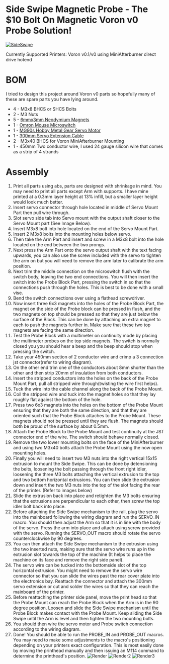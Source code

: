 # Side Swipe Magnetic Probe - The $10 Bolt On Magnetic Voron v0 Probe Solution!

[![SideSwipe](https://user-images.githubusercontent.com/55677510/127627417-156c1312-cd68-4920-b886-059f56386fa7.png)](https://www.youtube.com/watch?v=CZShtrWETEU "SideSwipe")

Currently Supported Printers: Voron v0.1/v0 using MiniAfterburner direct drive hotend
# BOM
I tried to design this project around Voron v0 parts so hopefully many of these are spare parts you have lying around.
- 4 - M3x8 BHCS or SHCS Bolts
- 2 - M3 Nuts
- 5 - [6mmx3mm Neodymium Magnets](https://www.amazon.com/gp/product/B077K364Z7/ref=ppx_yo_dt_b_asin_title_o00_s01?ie=UTF8&psc=1)
- 1 - [Omron Mouse Microswitch](https://www.amazon.com/dp/B00HPL57JQ/?coliid=I2L344Q2DNJEAU&colid=WW0P09PQO065&psc=1&ref_=lv_ov_lig_dp_it)
- 1 - [MG90s Hobby Metal Gear Servo Motor](https://www.amazon.com/Maxmoral-Upgraded-Digital-Vehicle-Helicopter/dp/B07NV476P7/ref=pd_lpo_1?pd_rd_i=B07NV476P7&psc=1)
- 1 - [300mm Servo Extension Cable](https://www.amazon.com/gp/product/B01LA9YDEI/ref=ppx_yo_dt_b_search_asin_title?ie=UTF8&psc=1)
- 2 - M3x40 BHCS for Voron MiniAfterburner Mounting
- 1 - 450mm Two conductor wire, I used 24 gauge silicon wire that comes as a strip of 4 strands

# Assembly
1. Print all parts using abs, parts are designed with shrinkage in mind. You may need to print all parts except Arm with supports. I have mine printed at a 0.3mm layer height at 13% infill, but a smaller layer height would look much better.
2. Insert servo connector through hole located in middle of Servo Mount Part then pull wire through.
3. Slot servo side tab into Servo mount with the output shaft closer to the Servo Mount part (See Image Below).
4. Insert M3x8 bolt into hole located on the end of the Servo Mount Part.
5. Insert 2 M3x8 bolts into the mounting holes below servo.
6. Then take the Arm Part and insert and screw in a M3x8 bolt into the hole located on the end between the two prongs.
7. Next press the Arm Part onto the servo output shaft with the text facing upwards, you can also use the screw included with the servo to tighten the arm on but you will need to remove the arm later to calibrate the arm position.
8. Next trim the middle connection on the microswitch flush with the switch body, leaving the two end connections. You will then insert the switch into the Probe Block Part, pressing the switch in so that the connections push through the holes. This is best to be done with a small vise.
9. Bend the switch connections over using a flathead screwdriver.
10. Now insert three 6x3 magnets into the holes of the Probe Block Part, the magnet on the side of the Probe block can be pressed in flush, and the two magnets on top should be pressed so that they are just below the surface of the Block. This can be done by attaching an extra magnet to each to push the magnets further in. Make sure that these two top magnets are facing the same direction.
11. Test the Probe Block with a multimeter on continuity mode by placing the multimeter probes on the top side magnets. The switch is normally closed you you should hear a beep and the beep should stop when pressing the switch.
12. Take your 450mm section of 2 conductor wire and crimp a 3 connection jst connector(refer to wiring diagram).
13. On the other end trim one of the conductors about 8mm shorter than the other and then strip 20mm of insulation from both conductors.
14. Insert the stripped conductors into the holes on the back of the Probe Mount Part, pull all stripped wire through(twisting the wire first helps).
15. Tuck the wire into the cable channel along the back of the Probe Mount.
16. Coil the stripped wire and tuck into the magnet holes so that they lay roughly flat against the bottom of the hole.
17. Press two 6x3 magnets into the holes on the bottom of the Probe Mount ensuring that they are both the same direction, and that they are oriented such that the Probe Block attaches to the Probe Mount. These magnets should not be pressed until they are flush. The magnets should both be proud of the surface by about 0.5mm.
18. Attach the Probe Block to the Probe Mount and test continuity at the JST connector end of the wire. The switch should behave normally closed.
19. Remove the two lower mounting bolts on the face of the MiniAfterburner and using two M3x40 bolts attach the Probe Mount using the now open mounting holes.
20. Finally you will need to insert two M3 nuts into the right vertical 15x15 extrusion to mount the Side Swipe. This can be done by detensioning the belts, loosening the bolt passing through the front right idler, loosening the three M3 bolts attaching the vertical extrusion to the top and two bottom horizontal extrusions. You can then slide the extrusion down and insert the two M3 nuts into the top of the slot facing the rear of the printer. (Refer to images below)
21. Slide the extrusion back into place and retighten the M3 bolts ensuring that the extrusions are perpendicular to each other, then screw the top idler bolt back into place. 
22. Before attaching the Side Swipe mechanism to the rail, plug the servo into the mainboard following the wiring diagram and run the SERVO_IN macro. You should then adjust the Arm so that it is in line with the body of the servo. Press the arm into place and attach using screw provided with the servo. Running the SERVO_OUT macro should rotate the servo counterclockwise by 90 degrees.
23. You can then attach the Side Swipe mechanism to the extrusion using the two inserted nuts, making sure that the servo wire runs up in the extrusion slot towards the top of the machine (It helps to place the machine on its face and remove the right side panel).
24. The servo wire can be tucked into the bottomside slot of the top horizontal extrusion. You might need to remove the servo wire connector so that you can slide the wires past the rear cover plate into the electronics bay. Reattach the connector and attach the 300mm servo extension or cut and solder the wires so that they can reach the mainboard of the printer.
25. Before reattaching the printer side panel, move the print head so that the Probe Mount can reach the Probe Block when the Arm is in the 90 degree position. Loosen and slide the Side Swipe mechanism until the Probe Block makes contact with the Probe Mount. Keep sliding the Side Swipe until the Arm is level and then tighten the two mounting bolts.
26. You should then wire the servo motor and Probe switch connection according to the wiring diagram.
27. Done! You should be able to run the PROBE_IN and PROBE_OUT macros. You may need to make some adjustments to the macro's positioning depending on your printers exact configuration. This is most easily done by moving the printhead manually and then issuing an M114 command to determine the printhead's position.
![Render](https://user-images.githubusercontent.com/55677510/127622160-d5f3c5ef-3150-4174-8595-a974e479f123.JPG)
![Render2](https://user-images.githubusercontent.com/55677510/127622163-5f6f5301-c23b-4a39-8878-9210b7d8c734.JPG)
![Render3](https://user-images.githubusercontent.com/55677510/127622164-c98ef963-63f7-4b12-9a58-14ed6a23e644.JPG)
